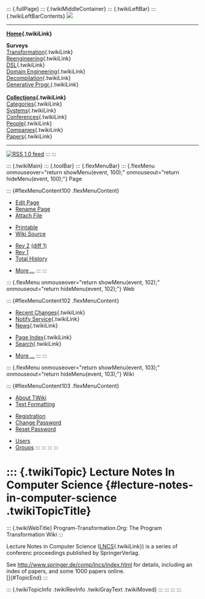 ::: {.fullPage}
::: {.twikiMiddleContainer}
::: {.twikiLeftBar}
::: {.twikiLeftBarContents}
![](../pub/transformation.gif)

------------------------------------------------------------------------

**[Home](WebHome){.twikiLink}**

**Surveys**\
[Transformation](ProgramTransformation){.twikiLink}\
[Reengineering](ReengineeringWiki){.twikiLink}\
[DSL](DomainSpecificLanguages){.twikiLink}\
[Domain Engineering](DomainEngineering){.twikiLink}\
[Decompilation](DeCompilation){.twikiLink}\
[Generative Progr.](GenerativeProgrammingWiki){.twikiLink}\
\
**[Collections](CategoryCollection){.twikiLink}**\
[Categories](CategoryCategory){.twikiLink}\
[Systems](TransformationSystems){.twikiLink}\
[Conferences](TransformationConferences){.twikiLink}\
[People](TransformationPeople){.twikiLink}\
[Companies](TransformationCompanies){.twikiLink}\
[Papers](CategoryPaper){.twikiLink}

------------------------------------------------------------------------

[![](../pub/rss.gif "RSS 1.0 feed")](WebRss@skin=rss)
:::
:::

::: {.twikiMain}
::: {.toolBar}
::: {.flexMenuBar}
::: {.flexMenu onmouseover="return showMenu(event, 100);" onmouseout="return hideMenu(event, 100);"}
Page

::: {#flexMenuContent100 .flexMenuContent}
-   [Edit
    Page](http://www.program-transformation.org/edit/Transform/LectureNotesInComputerScience?t=1536826512)
-   [Rename
    Page](http://www.program-transformation.org/rename/Transform/LectureNotesInComputerScience)
-   [Attach
    File](http://www.program-transformation.org/attach/Transform/LectureNotesInComputerScience)

<!-- -->

-   [Printable](http://www.program-transformation.org/view/Transform/LectureNotesInComputerScience?skin=print.pattern)
-   [Wiki
    Source](http://www.program-transformation.org/view/Transform/LectureNotesInComputerScience?skin=text&raw=on&contenttype=text/plain)

<!-- -->

-   [Rev
    2](http://www.program-transformation.org/view/Transform/LectureNotesInComputerScience?rev=1.2)
    [(diff 1)](http://www.program-transformation.org/rdiff/Transform/LectureNotesInComputerScience?rev1=1.2&rev2=1.1)
-   [Rev
    1](http://www.program-transformation.org/view/Transform/LectureNotesInComputerScience?rev=1.1)
-   [Total
    History](http://www.program-transformation.org/rdiff/Transform/LectureNotesInComputerScience)

<!-- -->

-   [More
    \...](http://www.program-transformation.org/oops/Transform/LectureNotesInComputerScience?template=oopsmore&param1=1.2&param2=1.2)
:::
:::

::: {.flexMenu onmouseover="return showMenu(event, 102);" onmouseout="return hideMenu(event, 102);"}
Web

::: {#flexMenuContent102 .flexMenuContent}
-   [Recent Changes](WebChanges){.twikiLink}
-   [Notify Service](WebNotify){.twikiLink}
-   [News](WebNews){.twikiLink}

<!-- -->

-   [Page Index](WebIndex){.twikiLink}
-   [Search](WebSearch){.twikiLink}

<!-- -->

-   [More
    \...](http://www.program-transformation.org/oops/Transform/LectureNotesInComputerScience?template=oopsmore&param1=1.2&param2=1.2)
:::
:::

::: {.flexMenu onmouseover="return showMenu(event, 103);" onmouseout="return hideMenu(event, 103);"}
Wiki

::: {#flexMenuContent103 .flexMenuContent}
-   [About
    TWiki](http://www.program-transformation.org/view/TWiki/WebHome)
-   [Text
    Formatting](http://www.program-transformation.org/view/TWiki/TextFormattingRules)

<!-- -->

-   [Registration](http://www.program-transformation.org/view/TWiki/TWikiRegistration)
-   [Change
    Password](http://www.program-transformation.org/view/TWiki/ChangePassword)
-   [Reset
    Password](http://www.program-transformation.org/view/TWiki/ResetPassword)

<!-- -->

-   [Users](http://www.program-transformation.org/view/Main/TWikiUsers)
-   [Groups](http://www.program-transformation.org/view/Main/TWikiGroups)
:::
:::
:::
:::

::: {.twikiTopic}
Lecture Notes In Computer Science {#lecture-notes-in-computer-science .twikiTopicTitle}
=================================

::: {.twikiWebTitle}
Program-Transformation.Org: The Program Transformation Wiki
:::

Lecture Notes in Computer Science ([LNCS](LNCS){.twikiLink}) is a series
of conferenc proceedings published by SpringerVerlag.

See <http://www.springer.de/comp/lncs/index.html> for details, including
an index of papers, and some 1000 papers online.\
[]{#TopicEnd}
:::

::: {.twikiTopicInfo .twikiRevInfo .twikiGrayText .twikiMoved}
:::
:::
:::
:::

